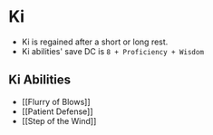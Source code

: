 # Ki

* Ki is regained after a short or long rest.
* Ki abilities' save DC is `8 + Proficiency + Wisdom`

## Ki Abilities

* [[Flurry of Blows]]
* [[Patient Defense]]
* [[Step of the Wind]]